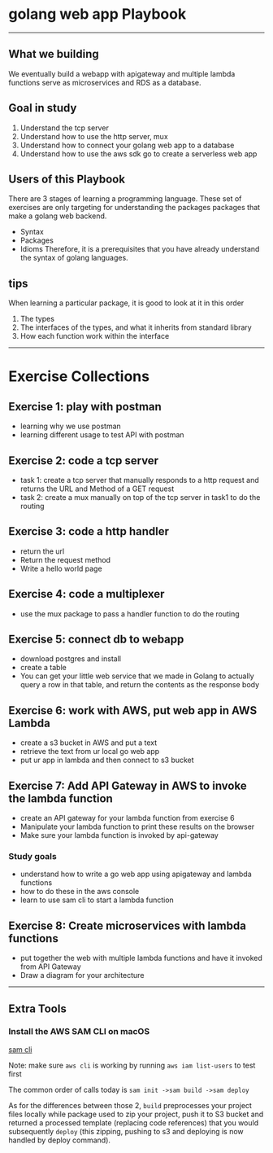 
# golang web app Playbook

---
## What we building

We eventually build a webapp with apigateway and multiple lambda functions serve as microservices and RDS as a database.
## Goal in study
1. Understand the tcp server
2. Understand how to use the http server, mux
3. Understand how to connect your golang web app to a database
4. Understand how to use the aws sdk go to create a serverless web app

## Users of this Playbook

There are 3 stages of learning a programming language. These set of exercises are only targeting for understanding the packages packages that make a golang web backend.

- Syntax
- Packages
- Idioms
Therefore, it is a prerequisites that you have already understand the syntax of golang languages.

## tips

When learning a particular package, it is good to look at it in this order
1. The types
2. The interfaces of the types, and what it inherits from standard library
3. How each function work within the interface

---

# Exercise Collections
## Exercise 1: play with postman
- learning why we use postman
- learning different usage to test API with postman

## Exercise 2: code a tcp server
- task 1: create a tcp server that manually responds to a http request and returns the URL and Method of a GET request
- task 2: create a mux manually on top of the tcp server in task1 to do the routing
## Exercise 3: code a http handler

- return the url
- Return the request method
- Write a hello world page

## Exercise 4: code a multiplexer
- use the mux package to pass a handler function to do the routing

## Exercise 5: connect db to webapp
- download postgres and install
- create a table
- You can get your little web service that we made in Golang to actually query a row in that table, and return the contents as the response body

## Exercise 6: work with AWS, put web app in AWS Lambda
- create a s3 bucket in AWS and put a text
- retrieve the text from ur local go web app
- put ur app in lambda and then connect to s3 bucket

## Exercise 7: Add API Gateway in AWS to invoke the lambda function
- create an API gateway for your lambda function from exercise 6
- Manipulate your lambda function to print these results on the browser
- Make sure your lambda function is invoked by api-gateway

### Study goals
- understand how to write a go web app using apigateway and lambda functions
- how to do these in the aws console
- learn to use sam cli to start a lambda function

## Exercise 8: Create microservices with lambda functions
- put together the web with multiple lambda functions and have it invoked from API Gateway
- Draw a diagram for your architecture

---
## Extra Tools

### Install the AWS SAM CLI on macOS
[sam cli](https://docs.aws.amazon.com/serverless-application-model/latest/developerguide/serverless-sam-cli-install-mac.html)

Note: make sure `aws cli` is working by running `aws iam list-users` to test first

The common order of calls today is `sam init ->sam build ->sam deploy`

As for the differences between those 2, `build` preprocesses your project files locally while package used to zip your project, push it to S3 bucket and returned a processed template (replacing code references) that you would subsequently `deploy` (this zipping, pushing to s3 and deploying is now handled by deploy command).
